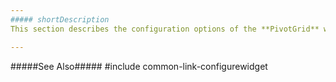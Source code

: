 ```yaml
---
##### shortDescription
This section describes the configuration options of the **PivotGrid** widget.

---
```

#####See Also#####
#include common-link-configurewidget